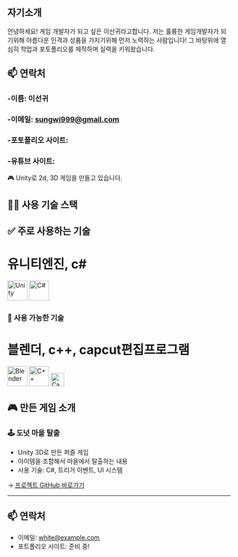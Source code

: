 ## 자기소개
안녕하세요! 게임 개발자가 되고 싶은 이선귀라고합니다.
저는 훌륭한 게임개발자가 되기위해 아름다운 인격과 성품을 가지기위해 먼저 노력하는 사람입니다!
그 바탕위에 열심히 학업과 포토폴리오를 제작하며 실력을 키워왔습니다.

## 📫 연락처
### -이름: 이선귀
### -이메일: sungwi999@gmail.com
### -포토폴리오 사이트:
### -유튜브 사이트:

🎮 Unity로 2d, 3D 게임을 만들고 있습니다.
## 🧑‍💻 사용 기술 스택

## ✅ 주로 사용하는 기술
# 유니티엔진, c#
<p align="left">
  <img src="https://cdn.jsdelivr.net/gh/devicons/devicon/icons/unity/unity-original.svg" title="Unity" width="45" height="45"/>
  <img src="https://cdn.jsdelivr.net/gh/devicons/devicon/icons/csharp/csharp-original.svg" title="C#" width="45" height="45"/>
</p>

### 🧩 사용 가능한 기술
# 블렌더, c++, capcut편집프로그램
<p align="left">
  <img src="https://cdn.jsdelivr.net/gh/devicons/devicon/icons/blender/blender-original.svg" title="Blender" width="45" height="45"/>
  <img src="https://cdn.jsdelivr.net/gh/devicons/devicon/icons/cplusplus/cplusplus-original.svg" title="C++" width="45" height="45"/>
  <img src="https://img.shields.io/badge/CapCut-Video_Editing-black?logo=capcut&logoColor=white" title="CapCut" height="30"/>
</p>

## 🎮 만든 게임 소개

### 🕹️ 도넛 마을 탈출
- Unity 3D로 만든 퍼즐 게임
- 아이템을 조합해서 마을에서 탈출하는 내용
- 사용 기술: C#, 트리거 이벤트, UI 시스템

→ [프로젝트 GitHub 바로가기](https://github.com/whiteDevTool/donut-town-game)

---

## 📫 연락처
- 이메일: white@example.com
- 포트폴리오 사이트: 준비 중!
